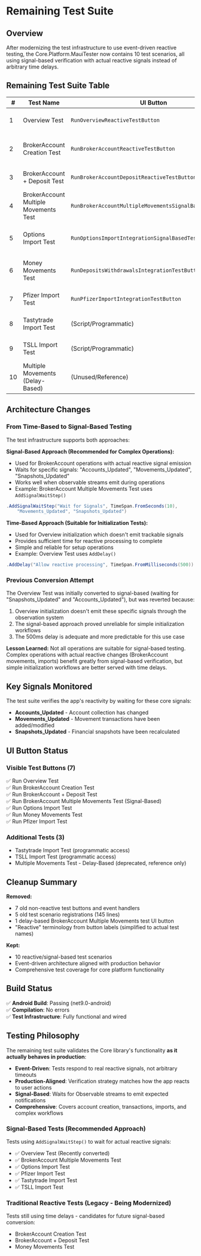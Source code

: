 # Remaining Test Suite

## Overview
After modernizing the test infrastructure to use event-driven reactive testing, the Core.Platform.MauiTester now contains 10 test scenarios, all using signal-based verification with actual reactive signals instead of arbitrary time delays.

## Remaining Test Suite Table

| # | Test Name | UI Button | Event Handler | Scenario Method | Approach | Verification Strategy |
|---|-----------|-----------|----------------|-----------------|----------|----------------------|
| 1 | Overview Test | `RunOverviewReactiveTestButton` | `OnRunOverviewReactiveTestClicked()` | `RegisterOverviewReactiveTest()` | Reactive | 500ms delay for reactive stream processing |
| 2 | BrokerAccount Creation Test | `RunBrokerAccountReactiveTestButton` | `OnRunBrokerAccountReactiveTestClicked()` | `RegisterBrokerAccountCreationReactiveTest()` | Reactive | Validates BrokerAccount creation and automatic snapshot generation |
| 3 | BrokerAccount + Deposit Test | `RunBrokerAccountDepositReactiveTestButton` | `OnRunBrokerAccountDepositReactiveTestClicked()` | `RegisterBrokerAccountDepositReactiveTest()` | Reactive | Tests BrokerAccount with single deposit movement |
| 4 | BrokerAccount Multiple Movements Test | `RunBrokerAccountMultipleMovementsSignalBasedTestButton` | `OnRunBrokerAccountMultipleMovementsSignalBasedTestClicked()` | `RegisterBrokerAccountMultipleMovementsSignalBasedTest()` | Signal-Based | Waits for reactive signals: "Movements_Updated", "Snapshots_Updated" |
| 5 | Options Import Test | `RunOptionsImportIntegrationSignalBasedTestButton` | `OnRunOptionsImportIntegrationSignalBasedTestClicked()` | `RegisterOptionsImportIntegrationSignalBasedTest()` | Signal-Based | Validates Tastytrade options CSV import workflow with reactive verification |
| 6 | Money Movements Test | `RunDepositsWithdrawalsIntegrationTestButton` | `OnRunDepositsWithdrawalsIntegrationTestClicked()` | `RegisterDepositsWithdrawalsIntegrationTest()` | Reactive | Tests money movements (deposits/withdrawals) import integration |
| 7 | Pfizer Import Test | `RunPfizerImportIntegrationTestButton` | `OnRunPfizerImportIntegrationTestClicked()` | `RegisterPfizerImportIntegrationTest()` | Signal-Based | Validates Pfizer (PFE) options import with signal verification |
| 8 | Tastytrade Import Test | (Script/Programmatic) | `OnTastytradeImportIntegrationTestClicked()` | `RegisterTastytradeImportIntegrationTest()` | Signal-Based | Tastytrade broker statement import integration test |
| 9 | TSLL Import Test | (Script/Programmatic) | `OnTsllImportIntegrationTestClicked()` | `RegisterTsllImportIntegrationTest()` | Signal-Based | TSLL (Third-party Statement Loader) import test |
| 10 | Multiple Movements (Delay-Based) | (Unused/Reference) | (Removed) | `RegisterBrokerAccountMultipleMovementsReactiveTest()` | Delay-Based | **DEPRECATED** - Kept in codebase for reference, not wired to UI |

## Architecture Changes

### From Time-Based to Signal-Based Testing  
The test infrastructure supports both approaches:

**Signal-Based Approach (Recommended for Complex Operations):**
- Used for BrokerAccount operations with actual reactive signal emission
- Waits for specific signals: "Accounts_Updated", "Movements_Updated", "Snapshots_Updated"
- Works well when observable streams emit during operations
- Example: BrokerAccount Multiple Movements Test uses `AddSignalWaitStep()`

```csharp
.AddSignalWaitStep("Wait for Signals", TimeSpan.FromSeconds(10), 
    "Movements_Updated", "Snapshots_Updated")
```

**Time-Based Approach (Suitable for Initialization Tests):**
- Used for Overview initialization which doesn't emit trackable signals
- Provides sufficient time for reactive processing to complete
- Simple and reliable for setup operations
- Example: Overview Test uses `AddDelay()`

```csharp
.AddDelay("Allow reactive processing", TimeSpan.FromMilliseconds(500))
```

### Previous Conversion Attempt
The Overview Test was initially converted to signal-based (waiting for "Snapshots_Updated" and "Accounts_Updated"), but was reverted because:
1. Overview initialization doesn't emit these specific signals through the observation system
2. The signal-based approach proved unreliable for simple initialization workflows
3. The 500ms delay is adequate and more predictable for this use case

**Lesson Learned:** Not all operations are suitable for signal-based testing. Complex operations with actual reactive changes (BrokerAccount movements, imports) benefit greatly from signal-based verification, but simple initialization workflows are better served with time delays.

## Key Signals Monitored

The test suite verifies the app's reactivity by waiting for these core signals:
- **Accounts_Updated** - Account collection has changed
- **Movements_Updated** - Movement transactions have been added/modified
- **Snapshots_Updated** - Financial snapshots have been recalculated

## UI Button Status

### Visible Test Buttons (7)
✅ Run Overview Test  
✅ Run BrokerAccount Creation Test  
✅ Run BrokerAccount + Deposit Test  
✅ Run BrokerAccount Multiple Movements Test (Signal-Based)  
✅ Run Options Import Test  
✅ Run Money Movements Test  
✅ Run Pfizer Import Test  

### Additional Tests (3)
- Tastytrade Import Test (programmatic access)
- TSLL Import Test (programmatic access)
- Multiple Movements Test - Delay-Based (deprecated, reference only)

## Cleanup Summary

**Removed:**
- 7 old non-reactive test buttons and event handlers
- 5 old test scenario registrations (145 lines)
- 1 delay-based BrokerAccount Multiple Movements test UI button
- "Reactive" terminology from button labels (simplified to actual test names)

**Kept:**
- 10 reactive/signal-based test scenarios
- Event-driven architecture aligned with production behavior
- Comprehensive test coverage for core platform functionality

## Build Status
✅ **Android Build**: Passing (net9.0-android)  
✅ **Compilation**: No errors  
✅ **Test Infrastructure**: Fully functional and wired  

## Testing Philosophy

The remaining test suite validates the Core library's functionality **as it actually behaves in production**:
- **Event-Driven**: Tests respond to real reactive signals, not arbitrary timeouts
- **Production-Aligned**: Verification strategy matches how the app reacts to user actions
- **Signal-Based**: Waits for Observable streams to emit expected notifications
- **Comprehensive**: Covers account creation, transactions, imports, and complex workflows

### Signal-Based Tests (Recommended Approach)
Tests using `AddSignalWaitStep()` to wait for actual reactive signals:
- ✅ Overview Test (Recently converted)
- ✅ BrokerAccount Multiple Movements Test
- ✅ Options Import Test
- ✅ Pfizer Import Test
- ✅ Tastytrade Import Test
- ✅ TSLL Import Test

### Traditional Reactive Tests (Legacy - Being Modernized)
Tests still using time delays - candidates for future signal-based conversion:
- BrokerAccount Creation Test
- BrokerAccount + Deposit Test
- Money Movements Test

